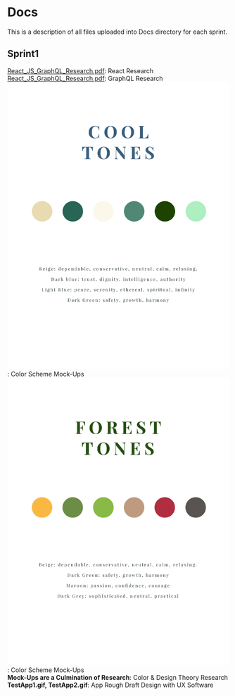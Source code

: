 # Docs
This is a description of all files uploaded into Docs directory for each sprint. 

## Sprint1
<a href="Sprint1/React_JS_GraphQL_Research.pdf">React_JS_GraphQL_Research.pdf</a>: React Research<br>
<a href="Sprint1/React_JS_GraphQL_Research.pdf">React_JS_GraphQL_Research.pdf</a>: GraphQL Research<br>
<img src="Sprint1/OOTW_Cool_Tones.jpg">: Color Scheme Mock-Ups<br>
<img src="Sprint1/OOTW_Forest_Tones.jpg">: Color Scheme Mock-Ups<br>
**Mock-Ups are a Culmination of Research**: Color & Design Theory Research<br>
**TestApp1.gif, TestApp2.gif**: App Rough Draft Design with UX Software<br>
